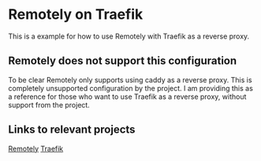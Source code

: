 # Remotely on Traefik

This is a example for how to use Remotely with Traefik as a reverse proxy.

## Remotely does not support this configuration

To be clear Remotely only supports using caddy as a reverse proxy. This is completely unsupported configuration by the project.
I am providing this as a reference for those who want to use Traefik as a reverse proxy, without support from the project.

## Links to relevant projects

[Remotely](https://github.com/immense/Remotely)
[Traefik](https://traefik.io/)


